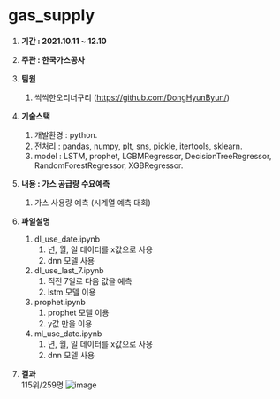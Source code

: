 # gas_supply

1. **기간 : 2021.10.11 ~ 12.10**  

1. **주관 : 한국가스공사**  

1. **팀원**  
    1. 씩씩한오리너구리 (https://github.com/DongHyunByun/)

1. **기술스택**  
    1. 개발환경 : python.   
    2. 전처리 : pandas, numpy, plt, sns, pickle, itertools, sklearn. 
    3. model : LSTM, prophet, LGBMRegressor, DecisionTreeRegressor, RandomForestRegressor, XGBRegressor.   
    
1. **내용 : 가스 공급량 수요예측**  
    1. 가스 사용량 예측 (시계열 예측 대회)
    
1. **파일설명**  
    1. dl_use_date.ipynb
        1. 년, 월, 일 데이터를 x값으로 사용
        2. dnn 모델 사용
    2. dl_use_last_7.ipynb
        1. 직전 7일로 다음 값을 예측
        2. lstm 모델 이용
    3. prophet.ipynb
        1. prophet 모델 이용
        2. y값 만을 이용
    4. ml_use_date.ipynb
        1. 년, 월, 일 데이터를 x값으로 사용
        2. dnn 모델 사용
1. **결과**  
    115위/259명
    ![image](https://user-images.githubusercontent.com/50386280/152793972-8b91b905-c8f4-46a7-9701-996e24ae69ce.png)
